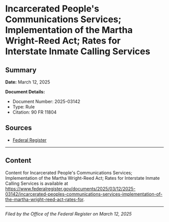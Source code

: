 # Incarcerated People's Communications Services; Implementation of the Martha Wright-Reed Act; Rates for Interstate Inmate Calling Services

## Summary

**Date:** March 12, 2025

**Document Details:**
- Document Number: 2025-03142
- Type: Rule
- Citation: 90 FR 11804

## Sources
- [Federal Register](https://www.federalregister.gov/documents/2025/03/12/2025-03142/incarcerated-peoples-communications-services-implementation-of-the-martha-wright-reed-act-rates-for)

---

## Content

Content for Incarcerated People's Communications Services; Implementation of the Martha Wright-Reed Act; Rates for Interstate Inmate Calling Services is available at https://www.federalregister.gov/documents/2025/03/12/2025-03142/incarcerated-peoples-communications-services-implementation-of-the-martha-wright-reed-act-rates-for.

---

*Filed by the Office of the Federal Register on March 12, 2025*

